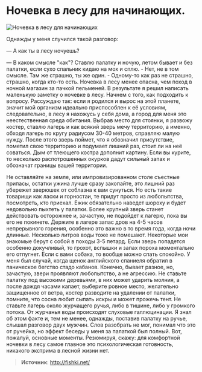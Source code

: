 # Ночевка в лесу для начинающих.

![Ночевка в лесу для начинающих](/images/Village/forest_night.jpg 'Ночевка в лесу для начинающих')

 Однажды у меня случился такой разговор:

— А как ты в лесу ночуешь?

— В каком смысле "как"? Ставлю палатку и ночую, летом бывает и без палатки, если сухо спальник кидаю на мох и сплю. - Нет, не в том смысле. Там же страшно, ты же один. - Одному-то как раз не страшно, страшно, когда кто-то есть. Ночевка в лесу менее опасна, чем поход в ночной магазин за пачкой пельменей. В результате я решил написать маленькую заметку о ночевке в лесу. Начнем с того, как подходить к вопросу. Рассуждаю так: если я родился и вырос на этой планете, значит мой организм идеально приспособлен к её условиям, следовательно, в лесу я нахожусь у себя дома, а город для меня это неестественная среда обитания. Выбрав место для стоянки, я развожу костер, ставлю лагерь и как всякий зверь мечу территорию, а именно, обходя лагерь по кругу радиусом 30-40 метров, справляю малую нужду. После этого зверь поймет, что я обозначил присутствие, пометил свою территорию и подумает лишний раз, стоит ли на неё соваться. Дым от тлеющего костра дополнит картину. Если вы курите, то несколько распотрошенных окурков дадут сильный запах и обозначат границы вашей территории.

Не оставляйте на земле, или импровизированном столе съестные припасы, остатки ужина лучше сразу закопайте, это лишний раз убережет зверюшек от соблазна к вам сунуться. Но есть такие товарищи как ласки и горностаи, те придут просто из любопытства, посмотреть, кто приехал. Ежик обязательно наведет шороху и будет недовольно пыхтеть у палатки. Более крупный зверь станет действовать осторожнее и, зачастую, не подойдет к лагерю, пока вы его не покинете. Держите в лагере запас дров на 4-5 часов непрерывного горения, особенно это важно в то время года, когда ночи длинные. Несколько литров воды тоже не помешают. Некоторые мои знакомые берут с собой в походы 3-5 петард. Если зверь попадется особенно докучливый, то грохот, вспышки и запах пороха моментально его отпугнет. Если с вами собака, то вообще можно спать спокойно. У меня был случай, когда щенок английского спаниеля обратил в паническое бегство стадо кабанов. Конечно, бывает разное, но, зачастую, звери проявляют любопытство, а не агрессию. Не ставьте палатку под высокими деревьями, в них может ударить молния, а после дождя часами капает, выберите ровное место, желательно защищенное от ветра, костер разводите на удалении от палатки, помните, что сосна любит сыпать искры и может прожечь тент. Не ставьте лагерь около журчащего ручья, либо в тишине, либо у громкого потока. От журчанья воды происходят слуховые галлюцинации. Я знал об этом факте и, тем не менее, однажды, поставив палатку на ручье, слышал разговор двух мужчин. Слов разобрать не мог, понимал что это от ручейка, но эффект беседы у меня за палаткой был полный. Вот, пожалуй, основные моменты. Резюмируя, скажу: для комфортной ночевки в лесу самое главное это психологическая готовность, никакого экстрима в лесной жизни нет.

> **Источник**: http://fishki.net/
